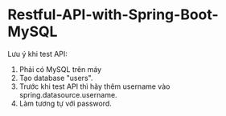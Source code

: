 # Restful-API-with-Spring-Boot-MySQL
Lưu ý khi test API:
  1) Phải có MySQL trên máy
  2) Tạo database "users".
  3) Trước khi test API thì hãy thêm username vào spring.datasource.username.
  4) Làm tương tự với password.
